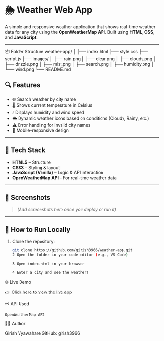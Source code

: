 # 🌦️ Weather Web App

A simple and responsive weather application that shows real-time weather data for any city using the **OpenWeatherMap API**. Built using **HTML**, **CSS**, and **JavaScript**.

---

📦 Folder Structure
weather-app/
│
├── index.html
├── style.css
├── script.js
├── images/
│   ├── rain.png
│   ├── clear.png
│   ├── clouds.png
│   ├── drizzle.png
│   ├── mist.png
│   ├── search.png
│   ├── humidity.png
│   └── wind.png
└── README.md

## 🔍 Features

- 🌐 Search weather by city name
- 🌡️ Shows current temperature in Celsius
- 💧 Displays humidity and wind speed
- 🌥️ Dynamic weather icons based on conditions (Cloudy, Rainy, etc.)
- ⚠️ Error handling for invalid city names
- 📱 Mobile-responsive design

---

## 🧰 Tech Stack

- **HTML5** – Structure
- **CSS3** – Styling & layout
- **JavaScript (Vanilla)** – Logic & API interaction
- **OpenWeatherMap API** – For real-time weather data

---

## 📸 Screenshots

> *(Add screenshots here once you deploy or run it)*

---

## 🚀 How to Run Locally

1. Clone the repository:
   ```bash
   git clone https://github.com/girish3966/weather-app.git
   2 Open the folder in your code editor (e.g., VS Code)

   3 Open index.html in your browser

   4 Enter a city and see the weather!

🌐 Live Demo

👉 [Click here to view the live app](https://girish3966.github.io/weather-app/)

🗝️ API Used

    OpenWeatherMap API


🙋‍♂️ Author

Girish Vyawahare
GitHub: girish3966



